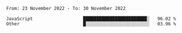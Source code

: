 <!--START_SECTION:waka-->

```text
From: 23 November 2022 - To: 30 November 2022

JavaScript                   ████████████████████████░   96.02 %
Other                        █░░░░░░░░░░░░░░░░░░░░░░░░   03.96 %
```

<!--END_SECTION:waka-->
